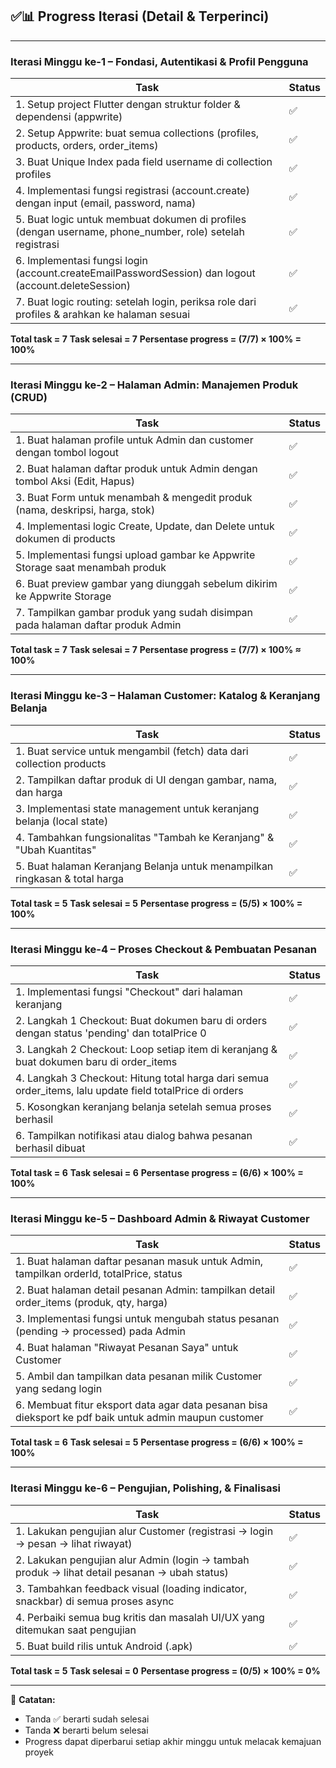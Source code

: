 ## ✅📊 Progress Iterasi (Detail & Terperinci)

---

### Iterasi Minggu ke-1 – Fondasi, Autentikasi & Profil Pengguna

| Task                                                                                                      | Status |
| --------------------------------------------------------------------------------------------------------- | ------ |
| 1. Setup project Flutter dengan struktur folder & dependensi (appwrite)                                   | ✅      |
| 2. Setup Appwrite: buat semua collections (profiles, products, orders, order\_items)                      | ✅      |
| 3. Buat Unique Index pada field username di collection profiles                                           | ✅      |
| 4. Implementasi fungsi registrasi (account.create) dengan input (email, password, nama)                   | ✅      |
| 5. Buat logic untuk membuat dokumen di profiles (dengan username, phone\_number, role) setelah registrasi | ✅      |
| 6. Implementasi fungsi login (account.createEmailPasswordSession) dan logout (account.deleteSession)      | ✅      |
| 7. Buat logic routing: setelah login, periksa role dari profiles & arahkan ke halaman sesuai              | ✅      |

**Total task = 7**
**Task selesai = 7**
**Persentase progress = (7/7) × 100% = 100%**

---

### Iterasi Minggu ke-2 – Halaman Admin: Manajemen Produk (CRUD)

| Task                                                                            | Status |
| ------------------------------------------------------------------------------- | ------ |
| 1. Buat halaman profile untuk Admin dan customer dengan tombol logout           | ✅      |
| 2. Buat halaman daftar produk untuk Admin dengan tombol Aksi (Edit, Hapus)      | ✅      |
| 3. Buat Form untuk menambah & mengedit produk (nama, deskripsi, harga, stok)    | ✅      |
| 4. Implementasi logic Create, Update, dan Delete untuk dokumen di products      | ✅      |
| 5. Implementasi fungsi upload gambar ke Appwrite Storage saat menambah produk   | ✅      |
| 6. Buat preview gambar yang diunggah sebelum dikirim ke Appwrite Storage        | ✅      |
| 7. Tampilkan gambar produk yang sudah disimpan pada halaman daftar produk Admin | ✅      |

**Total task = 7**
**Task selesai = 7**
**Persentase progress = (7/7) × 100% ≈ 100%**

---

### Iterasi Minggu ke-3 – Halaman Customer: Katalog & Keranjang Belanja

| Task                                                                        | Status |
| --------------------------------------------------------------------------- | ------ |
| 1. Buat service untuk mengambil (fetch) data dari collection products       | ✅      |
| 2. Tampilkan daftar produk di UI dengan gambar, nama, dan harga             | ✅      |
| 3. Implementasi state management untuk keranjang belanja (local state)      | ✅      |
| 4. Tambahkan fungsionalitas "Tambah ke Keranjang" & "Ubah Kuantitas"        | ✅      |
| 5. Buat halaman Keranjang Belanja untuk menampilkan ringkasan & total harga | ✅      |

**Total task = 5**
**Task selesai = 5**
**Persentase progress = (5/5) × 100% = 100%**

---

### Iterasi Minggu ke-4 – Proses Checkout & Pembuatan Pesanan

| Task                                                                                                      | Status |
| --------------------------------------------------------------------------------------------------------- | ------ |
| 1. Implementasi fungsi "Checkout" dari halaman keranjang                                                  | ✅      |
| 2. Langkah 1 Checkout: Buat dokumen baru di orders dengan status 'pending' dan totalPrice 0               | ✅      |
| 3. Langkah 2 Checkout: Loop setiap item di keranjang & buat dokumen baru di order\_items                  | ✅      |
| 4. Langkah 3 Checkout: Hitung total harga dari semua order\_items, lalu update field totalPrice di orders | ✅      |
| 5. Kosongkan keranjang belanja setelah semua proses berhasil                                              | ✅      |
| 6. Tampilkan notifikasi atau dialog bahwa pesanan berhasil dibuat                                         | ✅      |

**Total task = 6**
**Task selesai = 6**
**Persentase progress = (6/6) × 100% = 100%**

---

### Iterasi Minggu ke-5 – Dashboard Admin & Riwayat Customer

| Task                                                                                     | Status |
| ---------------------------------------------------------------------------------------- | ------ |
| 1. Buat halaman daftar pesanan masuk untuk Admin, tampilkan orderId, totalPrice, status  | ✅      |
| 2. Buat halaman detail pesanan Admin: tampilkan detail order\_items (produk, qty, harga) | ✅      |
| 3. Implementasi fungsi untuk mengubah status pesanan (pending -> processed) pada Admin   | ✅      |
| 4. Buat halaman "Riwayat Pesanan Saya" untuk Customer                                    | ✅      |
| 5. Ambil dan tampilkan data pesanan milik Customer yang sedang login                     | ✅      |
| 6. Membuat fitur eksport data agar data pesanan bisa dieksport ke pdf  baik untuk admin maupun customer                   | ✅      |

**Total task = 6**
**Task selesai = 5**
**Persentase progress = (6/6) × 100% = 100%**

---

### Iterasi Minggu ke-6 – Pengujian, Polishing, & Finalisasi

| Task                                                                                            | Status |
| ----------------------------------------------------------------------------------------------- | ------ |
| 1. Lakukan pengujian alur Customer (registrasi -> login -> pesan -> lihat riwayat)              | ✅      |
| 2. Lakukan pengujian alur Admin (login -> tambah produk -> lihat detail pesanan -> ubah status) | ✅      |
| 3. Tambahkan feedback visual (loading indicator, snackbar) di semua proses async                | ✅      |
| 4. Perbaiki semua bug kritis dan masalah UI/UX yang ditemukan saat pengujian                    | ✅      |
| 5. Buat build rilis untuk Android (.apk)                        | ✅      |

**Total task = 5**
**Task selesai = 0**
**Persentase progress = (0/5) × 100% = 0%**

---

📌 **Catatan:**

* Tanda ✅ berarti sudah selesai
* Tanda ❌ berarti belum selesai
* Progress dapat diperbarui setiap akhir minggu untuk melacak kemajuan proyek

